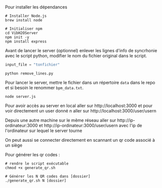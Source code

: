 Pour installer les dépendances

```shell
# Installer Node.js
brew install node

# Initialiser npm
cd VibH2OServer
npm init -y
npm install express
```

Avant de lancer le server (optionnel) enlever les lignes d'info de syncrhonie avec le script python, modifier le nom du fichier original dans le script.

```python
input_file = "tonfichier" 
```

```shell
python remove_lines.py
```

Pour lancer le server, mettre le fichier dans un répertoire `data` dans le repo et si besoin le renommer `bpm_data.txt`.

```shell
node server.js  
```

Pour avoir accès au server en local aller sur http://localhost:3000 et pour voir directement un user donné n aller sur http://localhost:3000/user/usern

Depuis une autre machine sur le même réseau aller sur http://ip-ordinateur:3000 et http://ip-ordinateur:3000/user/usern avec l'ip de l'ordinateur sur lequel le server tourne

On peut aussi se connecter directement en scannant un qr code associé à un siège

Pour générer les qr codes :
```shell
# rendre le script exécutable
chmod +x generate_qr.sh

# Générer les N QR codes dans [dossier]
./generate_qr.sh N [dossier]
```
